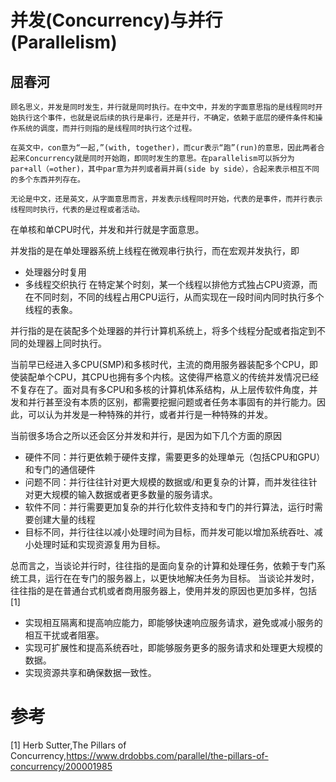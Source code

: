 
并发(Concurrency)与并行(Parallelism)
===============================
屈春河
--------

    顾名思义，并发是同时发生，并行就是同时执行。在中文中，并发的字面意思指的是线程同时开始执行这个事件，也就是说后续的执行是串行，还是并行，不确定，依赖于底层的硬件条件和操作系统的调度，而并行则指的是线程同时执行这个过程。

    在英文中，con意为“一起,”(with, together)，而cur表示“跑”(run)的意思，因此两者合起来Concurrency就是同时开始跑，即同时发生的意思。在parallelism可以拆分为par+all（=other)，其中par意为并列或者肩并肩(side by side），合起来表示相互不同的多个东西并列存在。

    无论是中文，还是英文，从字面意思而言，并发表示线程同时开始，代表的是事件，而并行表示线程同时执行，代表的是过程或者活动。

在单核和单CPU时代，并发和并行就是字面意思。

并发指的是在单处理器系统上线程在微观串行执行，而在宏观并发执行，即
* 处理器分时复用
* 多线程交织执行
在特定某个时刻，某一个线程以排他方式独占CPU资源，而在不同时刻，不同的线程占用CPU运行，从而实现在一段时间内同时执行多个线程的表象。

并行指的是在装配多个处理器的并行计算机系统上，将多个线程分配或者指定到不同的处理器上同时执行。

当前早已经进入多CPU(SMP)和多核时代，主流的商用服务器装配多个CPU，即使装配单个CPU，其CPU也拥有多个内核。这使得严格意义的传统并发情况已经不复存在了。面对具有多CPU和多核的计算机体系结构，从上层传软件角度，并发和并行甚至没有本质的区别，都需要挖掘问题或者任务本事固有的并行能力。因此，可以认为并发是一种特殊的并行，或者并行是一种特殊的并发。


当前很多场合之所以还会区分并发和并行，是因为如下几个方面的原因
* 硬件不同：并行更依赖于硬件支撑，需要更多的处理单元（包括CPU和GPU）和专门的通信硬件
* 问题不同：并行往往针对更大规模的数据或/和更复杂的计算，而并发往往针对更大规模的输入数据或者更多数量的服务请求。
* 软件不同：并行需要更加复杂的并行化软件支持和专门的并行算法，运行时需要创建大量的线程
* 目标不同，并行往往以减小处理时间为目标，而并发可能以增加系统吞吐、减小处理时延和实现资源复用为目标。

总而言之，当谈论并行时，往往指的是面向复杂的计算和处理任务，依赖于专门系统工具，运行在在专门的服务器上，以更快地解决任务为目标。
当谈论并发时，往往指的是在普通台式机或者商用服务器上，使用并发的原因也更加多样，包括[1]
* 实现相互隔离和提高响应能力，即能够快速响应服务请求，避免或减小服务的相互干扰或者阻塞。
* 实现可扩展性和提高系统吞吐，即能够服务更多的服务请求和处理更大规模的数据。
* 实现资源共享和确保数据一致性。

# 参考
[1] Herb Sutter,The Pillars of Concurrency,https://www.drdobbs.com/parallel/the-pillars-of-concurrency/200001985



